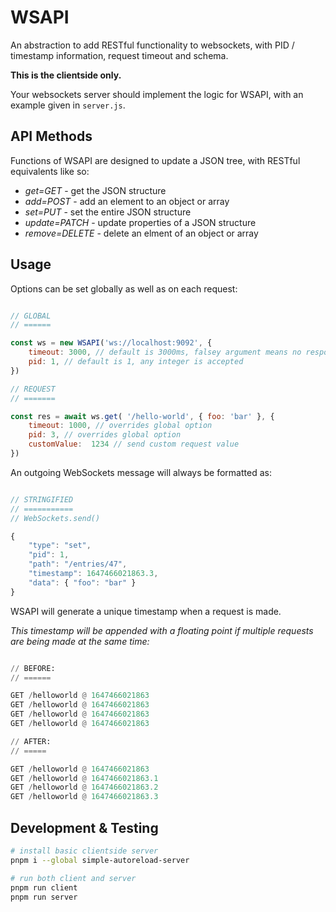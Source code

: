 # WSAPI

An abstraction to add RESTful functionality to websockets, with PID / timestamp information, request timeout and schema.

**This is the clientside only.**

Your websockets server should implement the logic for WSAPI, with an example given in `server.js`.

## API Methods

Functions of WSAPI are designed to update a JSON tree, with RESTful equivalents like so:

* *get=GET* - get the JSON structure
* *add=POST* - add an element to an object or array
* *set=PUT* - set the entire JSON structure
* *update=PATCH* - update properties of a JSON structure
* *remove=DELETE* - delete an elment of an object or array

## Usage

Options can be set globally as well as on each request:

```javascript

// GLOBAL
// ======

const ws = new WSAPI('ws://localhost:9092', {
	timeout: 3000, // default is 3000ms, falsey argument means no response is expected,
	pid: 1, // default is 1, any integer is accepted
})

// REQUEST
// =======

const res = await ws.get( '/hello-world', { foo: 'bar' }, {
	timeout: 1000, // overrides global option
	pid: 3, // overrides global option
	customValue:  1234 // send custom request value
})

```
An outgoing WebSockets message will always be formatted as:

```javascript

// STRINGIFIED 
// ===========
// WebSockets.send()

{
	"type": "set",
	"pid": 1,
	"path": "/entries/47",
	"timestamp": 1647466021863.3,
	"data": { "foo": "bar" }
}

```

WSAPI will generate a unique timestamp when a request is made.

*This timestamp will be appended with a floating point if multiple requests are being made at the same time:*

```python

// BEFORE:
// ======

GET /helloworld @ 1647466021863
GET /helloworld @ 1647466021863
GET /helloworld @ 1647466021863
GET /helloworld @ 1647466021863

// AFTER:
// =====

GET /helloworld @ 1647466021863
GET /helloworld @ 1647466021863.1
GET /helloworld @ 1647466021863.2
GET /helloworld @ 1647466021863.3


````

## Development & Testing

```zsh
# install basic clientside server
pnpm i --global simple-autoreload-server

# run both client and server
pnpm run client
pnpm run server
```